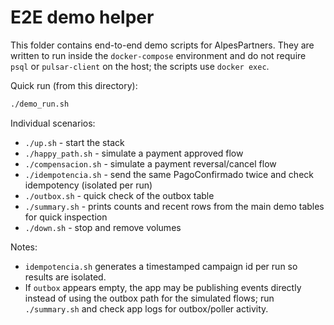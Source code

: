 # E2E demo helper

This folder contains end-to-end demo scripts for AlpesPartners. They are written to run inside the `docker-compose` environment and do not require `psql` or `pulsar-client` on the host; the scripts use `docker exec`.

Quick run (from this directory):

```bash
./demo_run.sh
```

Individual scenarios:
- `./up.sh` - start the stack
- `./happy_path.sh` - simulate a payment approved flow
- `./compensacion.sh` - simulate a payment reversal/cancel flow
- `./idempotencia.sh` - send the same PagoConfirmado twice and check idempotency (isolated per run)
- `./outbox.sh` - quick check of the outbox table
- `./summary.sh` - prints counts and recent rows from the main demo tables for quick inspection
- `./down.sh` - stop and remove volumes

Notes:
- `idempotencia.sh` generates a timestamped campaign id per run so results are isolated.
- If `outbox` appears empty, the app may be publishing events directly instead of using the outbox path for the simulated flows; run `./summary.sh` and check app logs for outbox/poller activity.
